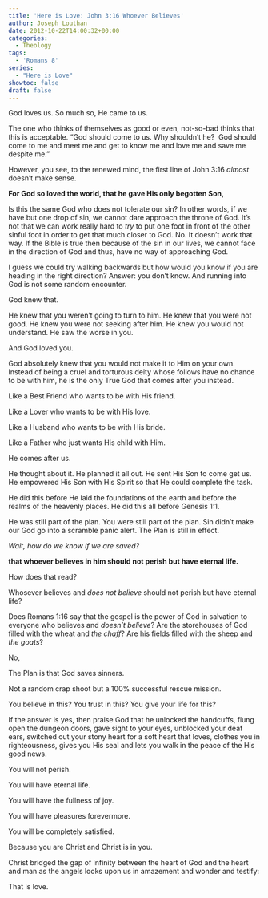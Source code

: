 ```yaml
---
title: 'Here is Love: John 3:16 Whoever Believes'
author: Joseph Louthan
date: 2012-10-22T14:00:32+00:00
categories:
  - Theology
tags:
  - 'Romans 8'
series:
  - "Here is Love"
showtoc: false
draft: false
---
```

God loves us. So much so, He came to us.

The one who thinks of themselves as good or even, not-so-bad thinks that this is acceptable. “God should come to us. Why shouldn’t he?  God should come to me and meet me and get to know me and love me and save me despite me.”

However, you see, to the renewed mind, the first line of John 3:16 _almost_ doesn’t make sense.

**For God so loved the world, that he gave His only begotten Son,**

Is this the same God who does not tolerate our sin? In other words, if we have but one drop of sin, we cannot dare approach the throne of God. It’s not that we can work really hard to _try_ to put one foot in front of the other sinful foot in order to get that much closer to God. No. It doesn’t work that way. If the Bible is true then because of the sin in our lives, we cannot face in the direction of God and thus, have no way of approaching God.

I guess we could try walking backwards but how would you know if you are heading in the right direction? Answer: you don’t know. And running into God is not some random encounter.

God knew that.

He knew that you weren’t going to turn to him. He knew that you were not good. He knew you were not seeking after him. He knew you would not understand. He saw the worse in you.

And God loved you.

God absolutely knew that you would not make it to Him on your own. Instead of being a cruel and torturous deity whose follows have no chance to be with him, he is the only True God that comes after you instead.

Like a Best Friend who wants to be with His friend.

Like a Lover who wants to be with His love.

Like a Husband who wants to be with His bride.

Like a Father who just wants His child with Him.

He comes after us.

He thought about it. He planned it all out. He sent His Son to come get us. He empowered His Son with His Spirit so that He could complete the task.

He did this before He laid the foundations of the earth and before the realms of the heavenly places. He did this all before Genesis 1:1.

He was still part of the plan. You were still part of the plan. Sin didn’t make our God go into a scramble panic alert. The Plan is still in effect.

_Wait, how do we know if we are saved?_

**that whoever believes in him should not perish but have eternal life.**

How does that read?

Whosever believes and _does not believe_ should not perish but have eternal life?

Does Romans 1:16 say that the gospel is the power of God in salvation to everyone who believes and _doesn’t believe_? Are the storehouses of God filled with the wheat and _the chaff_? Are his fields filled with the sheep and _the goats_?

No,

The Plan is that God saves sinners.

Not a random crap shoot but a 100% successful rescue mission.

You believe in this? You trust in this? You give your life for this?

If the answer is yes, then praise God that he unlocked the handcuffs, flung open the dungeon doors, gave sight to your eyes, unblocked your deaf ears, switched out your stony heart for a soft heart that loves, clothes you in righteousness, gives you His seal and lets you walk in the peace of the His good news.

You will not perish.

You will have eternal life.

You will have the fullness of joy.

You will have pleasures forevermore.

You will be completely satisfied.

Because you are Christ and Christ is in you.

Christ bridged the gap of infinity between the heart of God and the heart and man as the angels looks upon us in amazement and wonder and testify:

That is love.
